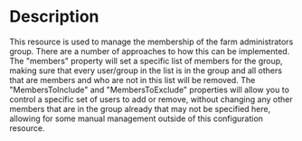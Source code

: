 # Description

This resource is used to manage the membership of the farm administrators
group. There are a number of approaches to how this can be implemented. The
"members" property will set a specific list of members for the group, making
sure that every user/group in the list is in the group and all others that are
members and who are not in this list will be removed. The "MembersToInclude"
and "MembersToExclude" properties will allow you to control a specific set of
users to add or remove, without changing any other members that are in the
group already that may not be specified here, allowing for some manual
management outside of this configuration resource.
